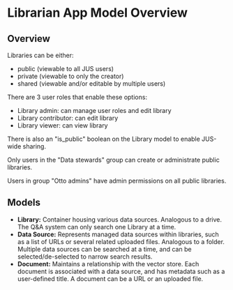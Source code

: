 # Librarian App Model Overview

## Overview

Libraries can be either:
* public (viewable to all JUS users)
* private (viewable to only the creator)
* shared (viewable and/or editable by multiple users)

There are 3 user roles that enable these options:
* Library admin: can manage user roles and edit library
* Library contributor: can edit library
* Library viewer: can view library

There is also an "is_public" boolean on the Library model to enable JUS-wide sharing.

Only users in the "Data stewards" group can create or administrate public libraries.

Users in group "Otto admins" have admin permissions on all public libraries.

## Models

- **Library:** Container housing various data sources. Analogous to a drive. The Q&A system can only search one Library at a time.
- **Data Source:** Represents managed data sources within libraries, such as a list of URLs or several related uploaded files. Analogous to a folder. Multiple data sources can be searched at a time, and can be selected/de-selected to narrow search results.
- **Document:** Maintains a relationship with the vector store. Each document is associated with a data source, and has metadata such as a user-defined title. A document can be a URL or an uploaded file.
